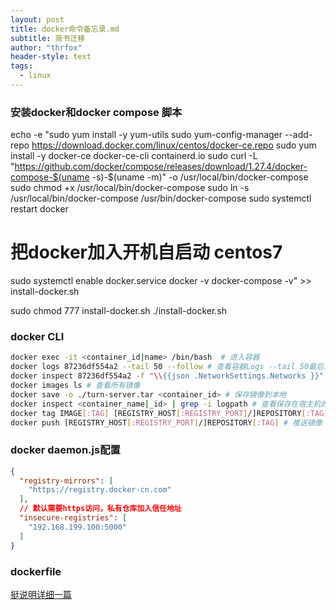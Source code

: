 ```yaml
---
layout: post
title: docker命令备忘录.md
subtitle: 简书迁移
author: "thrfox"
header-style: text
tags:
  - linux
---
```

### 安装docker和docker compose 脚本
echo -e "sudo yum install -y yum-utils
sudo yum-config-manager     --add-repo     https://download.docker.com/linux/centos/docker-ce.repo
sudo yum install -y docker-ce docker-ce-cli containerd.io
sudo curl -L "https://github.com/docker/compose/releases/download/1.27.4/docker-compose-$(uname -s)-$(uname -m)" -o /usr/local/bin/docker-compose
sudo chmod +x /usr/local/bin/docker-compose
sudo ln -s /usr/local/bin/docker-compose /usr/bin/docker-compose
sudo systemctl restart docker
# 把docker加入开机自启动 centos7
sudo systemctl enable docker.service
docker -v
docker-compose -v" >> install-docker.sh

sudo chmod 777 install-docker.sh
./install-docker.sh

### docker CLI
~~~sh 
docker exec -it <container_id|name> /bin/bash  # 进入容器
docker logs 87236df554a2 --tail 50 --follow # 查看容器Logs --tail 50最后五十行 ，--follow 跟随日志打印
docker inspect 87236df554a2 -f "\\{{json .NetworkSettings.Networks }}" # 查看容器所在网络
docker images ls # 查看所有镜像
docker save -o ./turn-server.tar <container_id> # 保存镜像到本地
docker inspect <container_name|_id> | grep -i logpath # 查看保存在宿主机的的容器logs
docker tag IMAGE[:TAG] [REGISTRY_HOST[:REGISTRY_PORT]/]REPOSITORY[:TAG] # 标记镜像到镜像库 
docker push [REGISTRY_HOST[:REGISTRY_PORT]/]REPOSITORY[:TAG] # 推送镜像
~~~

### docker daemon.js配置
~~~json
{
  "registry-mirrors": [
    "https://registry.docker-cn.com"
  ],
  // 默认需要https访问，私有仓库加入信任地址
  "insecure-registries": [
    "192.168.199.100:5000"
  ]
}
~~~
### dockerfile
[挺说明详细一篇](https://www.cnblogs.com/panwenbin-logs/p/8007348.html)
